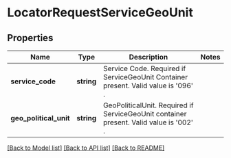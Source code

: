 # LocatorRequestServiceGeoUnit

## Properties
Name | Type | Description | Notes
------------ | ------------- | ------------- | -------------
**service_code** | **string** | Service Code. Required if ServiceGeoUnit Container present.  Valid value is &#x27;096&#x27; . | 
**geo_political_unit** | **string** | GeoPoliticalUnit. Required if ServiceGeoUnit container present. Valid value is &#x27;002&#x27; . | 

[[Back to Model list]](../../README.md#documentation-for-models) [[Back to API list]](../../README.md#documentation-for-api-endpoints) [[Back to README]](../../README.md)

